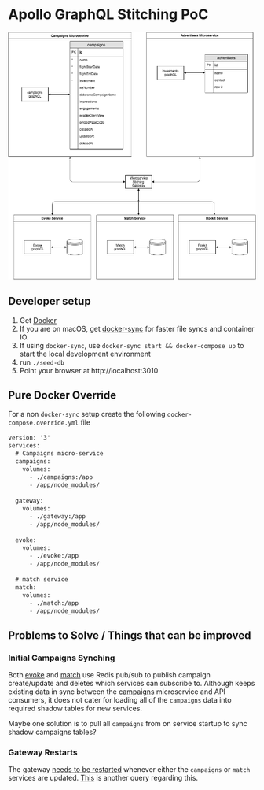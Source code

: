 # Apollo GraphQL Stitching PoC

![overview](./docs/microservices-overview.png)

## Developer setup

1. Get [Docker](https://www.docker.com/get-started)
1. If you are on macOS, get [docker-sync](http://docker-sync.io/) for faster file
syncs and container IO. 
1. If using `docker-sync`, use `docker-sync start && docker-compose up` to start the local
development environment
1. run `./seed-db` 
1. Point your browser at http://localhost:3010

## Pure Docker Override

For a non `docker-sync` setup create the following `docker-compose.override.yml` file

```
version: '3'
services:
  # Campaigns micro-service
  campaigns:
    volumes:
      - ./campaigns:/app
      - /app/node_modules/

  gateway:
    volumes:
      - ./gateway:/app
      - /app/node_modules/

  evoke:
    volumes:
      - ./evoke:/app
      - /app/node_modules/

  # match service
  match:
    volumes:
      - ./match:/app
      - /app/node_modules/
```

## Problems to Solve / Things that can be improved

### Initial Campaigns Synching

Both [evoke](./evoke) and [match](./match) use Redis pub/sub to publish campaign create/update and deletes which services
can subscribe to. Although keeps existing data in sync between the [campaigns](./campaigns) microservice and API
consumers, it does not cater for loading all of the `campaigns` data into required shadow tables for new services.

Maybe one solution is to pull all `campaigns` from on service startup to sync shadow campaigns tables?

### Gateway Restarts
 
The gateway [needs to be restarted](https://spectrum.chat/apollo/apollo-federation/federated-schemas-changes-require-gateway-redeploy~4a839c03-4549-43df-975d-a6732c255707) 
whenever either the `campaigns` or `match` services are updated. 
[This](https://spectrum.chat/apollo/apollo-federation/handling-availability-and-timing~a5364199-1c5b-40c8-989d-f4cc31a7daf4) is another query
regarding this.

